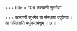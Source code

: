 +++
title = "06 कल्याणी सुभगेव"

+++
कल्याणी सुभगेव या संस्थायां वपुषेण्या ।  
सा नस्तिराति मधुमन्तमंशुम् ॥ ७ ॥
